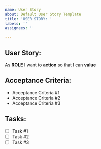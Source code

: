 ```yaml
---
name: User Story
about: Default User Story Template
title: 'USER STORY: '
labels: ''
assignees: ''

---
```


## User Story:
As  **ROLE** I want to **action** so that I can **value**

## Acceptance Criteria:
* Acceptance Criteria #1
* Acceptance Criteria #2
* Acceptance Criteria #3

## Tasks:
- [ ] Task #1
- [ ] Task #2
- [ ] Task #3
